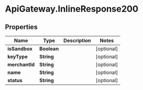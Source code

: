 # ApiGateway.InlineResponse200

## Properties
Name | Type | Description | Notes
------------ | ------------- | ------------- | -------------
**isSandbox** | **Boolean** |  | [optional] 
**keyType** | **String** |  | [optional] 
**merchantId** | **String** |  | [optional] 
**name** | **String** |  | [optional] 
**status** | **String** |  | [optional] 
